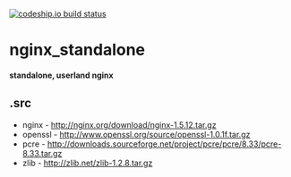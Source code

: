 [![codeship.io build status](https://www.codeship.io/projects/f9e67bd0-9da4-0131-6577-3adfdbfc077f/status?branch=test)](https://www.codeship.io/projects/17956?branch=test)

# nginx_standalone
#### standalone, userland nginx

## .src
* nginx - http://nginx.org/download/nginx-1.5.12.tar.gz
* openssl - http://www.openssl.org/source/openssl-1.0.1f.tar.gz
* pcre - http://downloads.sourceforge.net/project/pcre/pcre/8.33/pcre-8.33.tar.gz
* zlib - http://zlib.net/zlib-1.2.8.tar.gz
